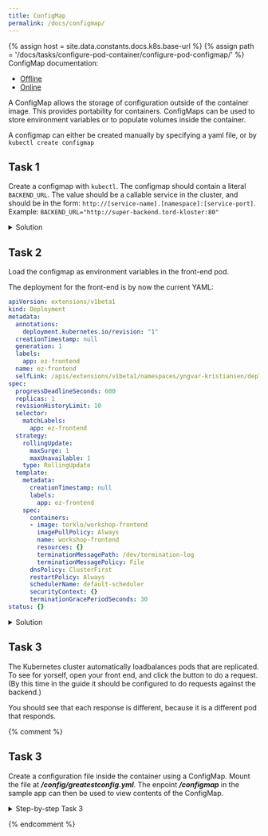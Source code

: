 ```yaml
---
title: ConfigMap
permalink: /docs/configmap/
---
```

{% assign host = site.data.constants.docs.k8s.base-url %}
{% assign path = '/docs/tasks/configure-pod-container/configure-pod-configmap/' %}
ConfigMap documentation:
* [Offline]({{host.offline}}{{path}})
* [Online]({{host.online}}{{path}})

A ConfigMap allows the storage of configuration outside of the container image. This provides portability for containers. ConfigMaps can be used to store environment variables or to populate volumes inside the container.

A configmap can either be created manually by specifying a yaml file, or by `kubectl create configmap`


## Task 1

Create a configmap with `kubectl`. The configmap should contain a literal `BACKEND_URL`. The value should be a callable service in the cluster, and should be in the form: `http://[service-name].[namespace]:[service-port]`. Example: `BACKEND_URL="http://super-backend.tord-kloster:80"`
<details>
<summary>Solution</summary>
<div markdown="1">

```
kubectl create configmap super-configmap --from-literal=BACKEND_URL=http://workshop-api-deployment.yngvar-kristiansen:80
```


</div>
</details>

## Task 2

Load the configmap as environment variables in the front-end pod.

The deployment for the front-end is by now the current YAML:

```yaml
apiVersion: extensions/v1beta1
kind: Deployment
metadata:
  annotations:
    deployment.kubernetes.io/revision: "1"
  creationTimestamp: null
  generation: 1
  labels:
    app: ez-frontend
  name: ez-frontend
  selfLink: /apis/extensions/v1beta1/namespaces/yngvar-kristiansen/deployments/ez-frontend
spec:
  progressDeadlineSeconds: 600
  replicas: 1
  revisionHistoryLimit: 10
  selector:
    matchLabels:
      app: ez-frontend
  strategy:
    rollingUpdate:
      maxSurge: 1
      maxUnavailable: 1
    type: RollingUpdate
  template:
    metadata:
      creationTimestamp: null
      labels:
        app: ez-frontend
    spec:
      containers:
      - image: torklo/workshop-frontend
        imagePullPolicy: Always
        name: workshop-frontend
        resources: {}
        terminationMessagePath: /dev/termination-log
        terminationMessagePolicy: File
      dnsPolicy: ClusterFirst
      restartPolicy: Always
      schedulerName: default-scheduler
      securityContext: {}
      terminationGracePeriodSeconds: 30
status: {}
```

<details>
  <summary>Solution</summary>
  <div markdown="1">

- In the deployment yaml file configure the container to use environment from the configmap. Re-apply the yaml file as you did in the `deployment` section.  

```yaml
containers:
  - name: {....}
    envFrom:
    - configMapRef:
        name: super-configmap # name of your configmap
```

```
kubectl apply -f workshop-frontend-deployment.yaml # or whatever you called the yaml file earlier
```

Now all your 3 pods in your deployment should be restarted by Kubernetes.

</div>
</details>

## Task 3

The Kubernetes cluster automatically loadbalances pods that are replicated. To see for
yorself, open your front end, and click the button to do a request. (By this time in the guide it should be
configured to do requests against the backend.)

You should see that each response is different, because it is a different pod that responds.

{% comment %}

## Task 3

Create a configuration file inside the container using a ConfigMap. Mount the file at ***/config/greatestconfig.yml***. The enpoint ***/configmap*** in the sample app can then be used to view contents of the ConfigMap.

<details>
  <summary>Step-by-step Task 3</summary>
  <div markdown="1">

### Step 1, ConfigMap

```yaml
apiVersion: v1
kind: ConfigMap
metadata:
  name: ## give it a name
  labels:
    ## and a describing label or two
data:
  greatestconfig.yml: |-
    - module: myawesomemodule
      start_at_boot: true
```

### Step 2, In your previous deployment file, add the following

```yaml
apiVersion: apps/v1
kind: Deployment
...
      containers:
      - name: sample-app
        image: ubuntu-k8s-1.local:30603/sample-app
        imagePullPolicy: IfNotPresent
        ports:
        - containerPort: 8080
        volumeMounts:
        - name: # Name of the volume you want to mount
          mountPath: /config/greatestconfig.yml
          readOnly: true
          subPath: greatestconfig.yml
      volumes:
      - name: # Give the volume a name
        configMap:
          defaultMode: 0600
          name: # reference the configmap name
```
  </div>
</details>

{% endcomment %}
